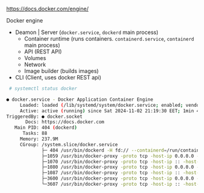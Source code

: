 https://docs.docker.com/engine/

Docker engine
- Deamon | Server (`docker.service`, `dockerd` main process)
  - Container runtime (runs containers. `containerd.service`, `containerd` main process)
  - API (REST API)
  - Volumes
  - Network
  - Image builder (builds images)
- CLI (Client, uses docker REST api)

```bash
 # systemctl status docker

● docker.service - Docker Application Container Engine
     Loaded: loaded (/lib/systemd/system/docker.service; enabled; vendor preset: enabled)
     Active: active (running) since Sat 2024-11-02 21:19:30 EET; 1min 42s ago
TriggeredBy: ● docker.socket
       Docs: https://docs.docker.com
   Main PID: 404 (dockerd)
      Tasks: 88
     Memory: 237.9M
     CGroup: /system.slice/docker.service
             ├─ 404 /usr/bin/dockerd -H fd:// --containerd=/run/containerd/containerd.sock
             ├─1059 /usr/bin/docker-proxy -proto tcp -host-ip 0.0.0.0 -host-port 3306 -container-ip 172.20.0.2 -container-port 3306
             ├─1070 /usr/bin/docker-proxy -proto tcp -host-ip :: -host-port 3306 -container-ip 172.20.0.2 -container-port 3306
             ├─1080 /usr/bin/docker-proxy -proto tcp -host-ip 0.0.0.0 -host-port 6379 -container-ip 172.18.0.2 -container-port 6379
             ├─1087 /usr/bin/docker-proxy -proto tcp -host-ip :: -host-port 6379 -container-ip 172.18.0.2 -container-port 6379
             ├─3600 /usr/bin/docker-proxy -proto tcp -host-ip 0.0.0.0 -host-port 3046 -container-ip 172.18.0.3 -container-port 80
             └─3607 /usr/bin/docker-proxy -proto tcp -host-ip :: -host-port 3046 -container-ip 172.18.0.3 -container-port 80
```
